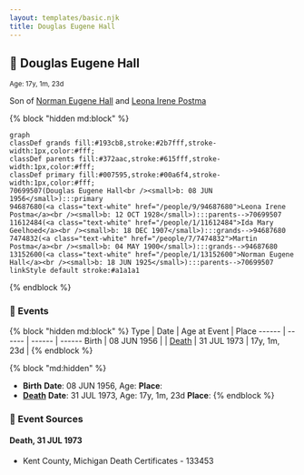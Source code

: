 ```yaml
---
layout: templates/basic.njk
title: Douglas Eugene Hall
---
```

## 🔵 Douglas Eugene Hall
<small>Age: 17y, 1m, 23d</small>

Son of [Norman Eugene Hall](/people/1/13152600) and [Leona Irene Postma](/people/9/94687680)

{% block "hidden md:block" %}
```mermaid
graph
classDef grands fill:#193cb8,stroke:#2b7fff,stroke-width:1px,color:#fff;
classDef parents fill:#372aac,stroke:#615fff,stroke-width:1px,color:#fff;
classDef primary fill:#007595,stroke:#00a6f4,stroke-width:1px,color:#fff;
70699507(Douglas Eugene Hall<br /><small>b: 08 JUN 1956</small>):::primary
94687680(<a class="text-white" href="/people/9/94687680">Leona Irene Postma</a><br /><small>b: 12 OCT 1928</small>):::parents-->70699507
11612484(<a class="text-white" href="/people/1/11612484">Ida Mary Geelhoed</a><br /><small>b: 18 DEC 1907</small>):::grands-->94687680
7474832(<a class="text-white" href="/people/7/7474832">Martin Postma</a><br /><small>b: 04 MAY 1900</small>):::grands-->94687680
13152600(<a class="text-white" href="/people/1/13152600">Norman Eugene Hall</a><br /><small>b: 18 JUN 1925</small>):::parents-->70699507
linkStyle default stroke:#a1a1a1
```
{% endblock %}

### 📆 Events

{% block "hidden md:block" %}
Type | Date | Age at Event | Place
------ | ------ | ------ | ------
Birth | 08 JUN 1956 |  |
[Death](#event-event-3) | 31 JUL 1973 | 17y, 1m, 23d |
{% endblock %}

{% block "md:hidden" %}
- **Birth**
**Date**: 08 JUN 1956, Age:
**Place**:
- **[Death](#event-event-3)**
**Date**: 31 JUL 1973, Age: 17y, 1m, 23d
**Place**:
{% endblock %}

### 📰 Event Sources

#### <a id="event-event-3"></a> Death, 31 JUL 1973
* Kent County, Michigan Death Certificates  - 133453
